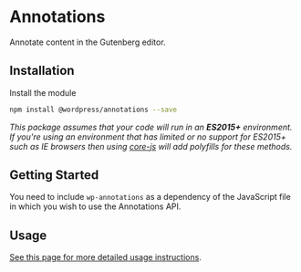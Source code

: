 # Annotations

Annotate content in the Gutenberg editor.

## Installation

Install the module

```bash
npm install @wordpress/annotations --save
```

_This package assumes that your code will run in an **ES2015+** environment. If you're using an environment that has limited or no support for ES2015+ such as IE browsers then using [core-js](https://github.com/zloirock/core-js) will add polyfills for these methods._

## Getting Started

You need to include `wp-annotations` as a dependency of the JavaScript file in which you wish to use the Annotations API.

## Usage

[See this page for more detailed usage instructions](https://developer.wordpress.org/block-editor/developers/block-api/block-annotations).
